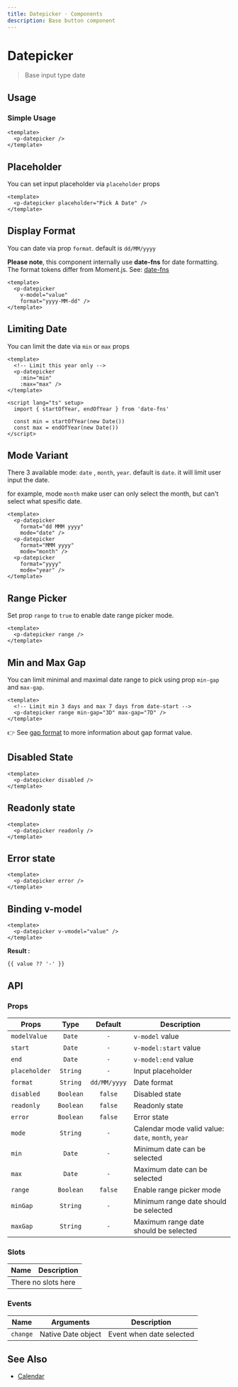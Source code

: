 ```yaml
---
title: Datepicker · Components
description: Base button component
---
```


<script setup>
  import pDatepicker from './Datepicker.vue'
  import Banner from '../banner/Banner.vue'
  import { ref } from 'vue-demi'
  import { startOfYear, endOfYear, endOfMonth } from 'date-fns'

  const value  = ref()
  const result = ref()
  const start  = ref()
  const end    = ref()

  const min = startOfYear(new Date())
  const max = endOfYear(new Date())

  const thisMonth = endOfMonth(new Date())
</script>

# Datepicker

> Base input type date

## Usage

### Simple Usage

<preview>
  <p-datepicker />
</preview>

```vue
<template>
  <p-datepicker />
</template>
```

## Placeholder

You can set input placeholder via `placeholder` props

<preview>
  <p-datepicker placeholder="Pick A Date" />
</preview>

```vue
<template>
  <p-datepicker placeholder="Pick A Date" />
</template>
```

## Display Format

You can date via prop `format`. default is `dd/MM/yyyy`

<Banner><strong>Please note</strong>, this component internally use <b>date-fns</b> for date formatting. The format tokens differ from Moment.js. See: <a href="https://date-fns.org/docs/format" target="_blank">date-fns</a></Banner>

<preview>
  <p-datepicker
    v-model="value"
    format="yyyy-MM-dd" />
</preview>

```vue
<template>
  <p-datepicker
    v-model="value"
    format="yyyy-MM-dd" />
</template>
```

## Limiting Date

You can limit the date via `min` or `max` props

<preview>
  <p-datepicker
    :min="min"
    :max="max" />
</preview>

```vue
<template>
  <!-- Limit this year only -->
  <p-datepicker
    :min="min"
    :max="max" />
</template>

<script lang="ts" setup>
  import { startOfYear, endOfYear } from 'date-fns'

  const min = startOfYear(new Date())
  const max = endOfYear(new Date())
</script>
```

## Mode Variant

There 3 available mode: `date` , `month`, `year`. default is `date`. it will limit user input the date.

for example, mode `month` make user can only select the month, but can't select what spesific date.

<preview class="flex-col items-center space-y-2">
  <p-datepicker
    format="dd MMM yyyy"
    mode="date" />
  <p-datepicker
    format="MMM yyyy"
    mode="month" />
  <p-datepicker
    format="yyyy"
    mode="year" />
</preview>

```vue
<template>
  <p-datepicker
    format="dd MMM yyyy"
    mode="date" />
  <p-datepicker
    format="MMM yyyy"
    mode="month" />
  <p-datepicker
    format="yyyy"
    mode="year" />
</template>
```

## Range Picker

Set prop `range` to `true` to enable date range picker mode.

<preview>
  <p-datepicker range />
</preview>

```vue
<template>
  <p-datepicker range />
</template>
```

## Min and Max Gap

You can limit minimal and maximal date range to pick using prop `min-gap` and `max-gap`.

<preview>
  <p-datepicker range min-gap="3D" max-gap="7D" />
</preview>

```vue
<template>
  <!-- Limit min 3 days and max 7 days from date-start -->
  <p-datepicker range min-gap="3D" max-gap="7D" />
</template>
```

👉 See [gap format](/components/calendar/#gap-format) to more information about gap format value.

## Disabled State

<preview class="flex-col items-center space-y-2">
  <p-datepicker disabled />
</preview>

```vue
<template>
  <p-datepicker disabled />
</template>
```

## Readonly state
<preview>
  <p-datepicker readonly />
</preview>

```vue
<template>
  <p-datepicker readonly />
</template>
```

## Error state
<preview>
  <p-datepicker error />
</preview>

```vue
<template>
  <p-datepicker error />
</template>
```

## Binding v-model

<preview>
  <p-datepicker v-model="value" />
</preview>

```vue
<template>
  <p-datepicker v-vmodel="value" />
</template>
```

**Result :**

<pre class="max-w-full truncate"><code>{{ value ?? '-' }}</code></pre>

## API

### Props

| Props         |   Type    |   Default    | Description                                        |
|---------------|:---------:|:------------:|----------------------------------------------------|
| `modelValue`  |  `Date`   |     `-`      | `v-model` value                                    |
| `start`       |  `Date`   |     `-`      | `v-model:start` value                              |
| `end`         |  `Date`   |     `-`      | `v-model:end` value                                |
| `placeholder` | `String`  |     `-`      | Input placeholder                                  |
| `format`      | `String`  | `dd/MM/yyyy` | Date format                                        |
| `disabled`    | `Boolean` |   `false`    | Disabled state                                     |
| `readonly`    | `Boolean` |   `false`    | Readonly state                                     |
| `error`       | `Boolean` |   `false`    | Error state                                        |
| `mode`        | `String`  |     `-`      | Calendar mode valid value: `date`, `month`, `year` |
| `min`         |  `Date`   |     `-`      | Minimum date can be selected                       |
| `max`         |  `Date`   |     `-`      | Maximum date can be selected                       |
| `range`       | `Boolean` |   `false`    | Enable range picker mode                           |
| `minGap`      | `String`  |     `-`      | Minimum range date should be selected              |
| `maxGap`      | `String`  |     `-`      | Maximum range date should be selected              |

### Slots

<table>
  <thead>
    <tr>
      <th>Name</th>
      <th>Description</th>
    </tr>
  </thead>
  <tbody>
    <tr>
      <td colspan="2" class="text-center">There no slots here</td>
    </tr>
  </tbody>
</table>

### Events

| Name     | Arguments          | Description              |
|----------|--------------------|--------------------------|
| `change` | Native Date object | Event when date selected |

## See Also

- [Calendar](/components/calendar/)
